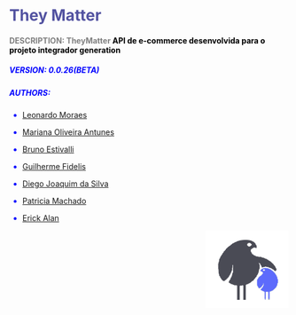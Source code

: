 <body style="color:blue">


# <span style="color: #5353A1">They Matter  </span> 
 

#### <span style="color:gray">DESCRIPTION: **TheyMatter**</span> <span style="color: black"> API de e-commerce desenvolvida para o projeto integrador generation </span>

 ##### VERSION: 0.0.26(BETA)
 ##### AUTHORS: 
  * [Leonardo Moraes](https://www.linkedin.com/in/leommagalhaes/)
      
  * [Mariana Oliveira Antunes](https://www.linkedin.com/in/mariana-antunes-oliveira-70259491/)
  * [Bruno Estivalli](http://linkedin.com/in/bruno-estivalli-vicente-61b007202)
  * [Guilherme Fidelis](https://www.linkedin.com/in/guifidelis/)
  * [Diego Joaquim da Silva](https://www.linkedin.com/in/diego-silva-061527156/)
  * [Patricia Machado](https://www.linkedin.com/in/patricia-machado-0ba0111ba/)
  * [Erick Alan](https://www.linkedin.com/in/erick-alan-7bb92b1b4/)
  
  
  <span style="
        float: right">![They-matter-logo](Assets/image%20(1).png)</span>
   
